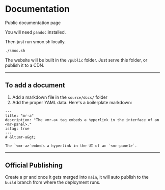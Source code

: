 # Documentation

Public documentation page

You will need `pandoc` installed.

Then just run smoo.sh locally.

```sh
./smoo.sh
```

The website will be built in the `/public` folder.
Just serve this folder, or publish it to a CDN.

---
## To add a document

1. Add a markdown file in the `source/docs/` folder
2. Add the proper YAML data. Here's a boilerplate markdown:

```
---
title: "mr-a"
description: "The <mr-a> tag embeds a hyperlink in the interface of an <mr-panel>."
istag: true
---
# &lt;mr-a&gt;

The `<mr-a>`embeds a hyperlink in the UI of an `<mr-panel>`.
```

---
## Official Publishing

Create a pr and once it gets merged into `main`, it will auto publish to the `build` branch from where the deployment runs.
